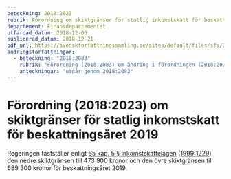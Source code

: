 ```yaml
---
beteckning: 2018:2023
rubrik: Förordning om skiktgränser för statlig inkomstskatt för beskattningsåret 2019
departement: Finansdepartementet
utfardad_datum: 2018-12-06
publicerad_datum: 2018-12-21
pdf_url: https://svenskforfattningssamling.se/sites/default/files/sfs/2018-12/SFS2018-2023.pdf
andringsforfattningar:
  - beteckning: "2018:2083"
    rubrik: "Förordning (2018:2083) om ändring i förordningen (2018:2023) om skiktgränser för statlig inkomstskatt för beskattningsåret 2019"
    anteckningar: "utgår genom 2018:2083"
---
```


# Förordning (2018:2023) om skiktgränser för statlig inkomstskatt för beskattningsåret 2019

Regeringen fastställer enligt [65 kap. 5 § inkomstskattelagen](https://selex.se/eli/sfs/1999/1229#kap65.5) ([1999:1229](https://selex.se/eli/sfs/1999/1229)) den nedre skiktgränsen till 473 900 kronor och den övre skiktgränsen till 689 300 kronor för beskattningsåret 2019.